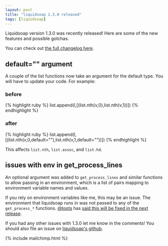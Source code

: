 ```yaml
---
layout: post
title: "liquidsoap 1.3.0 released"
tags: [liquidsoap]
---
```


Liquidsoap version 1.3.0 was recently released!
Here are some of the new features and possible gotchas.

You can check out [the full changelog here](https://github.com/savonet/liquidsoap/releases/tag/1.3.0).

## default="" argument

A couple of the list functions now take an argument for the default type. You will have to
update your code. For example:

### before
{% highlight ruby %}
  list.append(l,[(list.nth(v,0),list.nth(v,1))])
{% endhighlight %}

### after
{% highlight ruby %}
  list.append(l,[(list.nth(v,0,default=""),list.nth(v,1,default=""))])
{% endhighlight %}


This affects `list.nth`, `list.assoc`, and `list.hd`.

## issues with env in get_process_lines

An optional argument was added to `get_process_lines` and similar functions to
allow passing in an environment, which is a list of pairs mapping to environment
variable names and values.

If you rely on environment variables like me, this may be an issue. The
environment that liquidsoap runs in was not passed to any of the `get_process_*`
functions.
[@toots](https://github.com/toots) has [said this will be fixed in the next release]().

If you had any other issues with 1.3.0 let me know in the comments! You should
also file an issue on [liquidsoap's github](https://github.com/savonet/liquidsoap/issues/new).

{% include mailchimp.html %}
